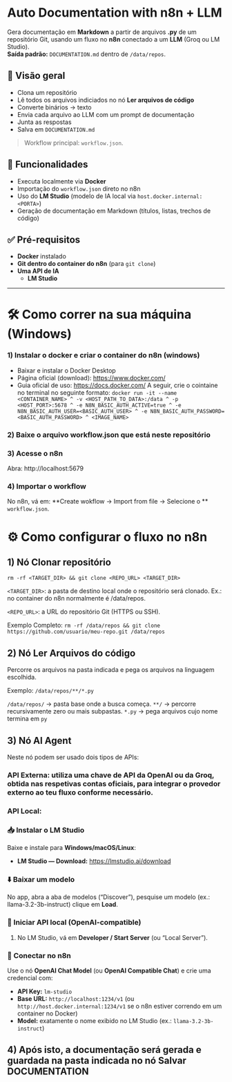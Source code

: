 # Auto Documentation with n8n + LLM

Gera documentação em **Markdown** a partir de arquivos **.py** de um repositório Git, usando um fluxo no **n8n** conectado a um **LLM** (Groq ou LM Studio).  
**Saída padrão:** `DOCUMENTATION.md` dentro de `/data/repos`.

## 📌 Visão geral
- Clona um repositório  
- Lê todos os arquivos indiciados no nó **Ler arquivos de código**
- Converte binários → texto  
- Envia cada arquivo ao LLM com um prompt de documentação  
- Junta as respostas  
- Salva em `DOCUMENTATION.md`  

> Workflow principal: `workflow.json`.

## 🔧 Funcionalidades
- Executa localmente via **Docker**
- Importação do `workflow.json` direto no n8n
- Uso do **LM Studio** (modelo de IA local via `host.docker.internal:<PORTA>`)
- Geração de documentação em Markdown (títulos, listas, trechos de código)

## ✅ Pré-requisitos
- **Docker** instalado
- **Git dentro do container do n8n** (para `git clone`)
- **Uma API de IA** 
  - **LM Studio** 
---

# 🛠️ Como correr na sua máquina (Windows)

### 1) Instalar o docker e criar o container do n8n (windows)
- Baixar e instalar o Docker Desktop
- Página oficial (download): https://www.docker.com/ 
- Guia oficial de uso: https://docs.docker.com/
A seguir, crie o cointaine no terminal no seguinte formato: 
`docker run -it --name <CONTAINER_NAME> ^
  -v <HOST_PATH_TO_DATA>:/data ^
  -p <HOST_PORT>:5678 ^
  -e N8N_BASIC_AUTH_ACTIVE=true ^
  -e N8N_BASIC_AUTH_USER=<BASIC_AUTH_USER> ^
  -e N8N_BASIC_AUTH_PASSWORD=<BASIC_AUTH_PASSWORD> ^
  <IMAGE_NAME>`

### 2) Baixe o arquivo **workflow.json** que está neste repositório

### 3) Acesse o n8n 

Abra: http://localhost:5679
  
### 4) Importar o workflow

No n8n, vá em: **Create wokflow → Import from file → Selecione o ** `workflow.json`.

# ⚙️ Como configurar o fluxo no n8n

## 1) Nó **Clonar repositório** 

`rm -rf <TARGET_DIR> && git clone <REPO_URL> <TARGET_DIR>`

`<TARGET_DIR>`: a pasta de destino local onde o repositório será clonado.
Ex.: no container do n8n normalmente é /data/repos.

`<REPO_URL>`: a URL do repositório Git (HTTPS ou SSH).

Exemplo Completo:
`rm -rf /data/repos && git clone https://github.com/usuario/meu-repo.git /data/repos`

## 2) Nó **Ler Arquivos do código**

Percorre os arquivos na pasta indicada e pega os arquivos na linguagem escolhida.

Exemplo:
`/data/repos/**/*.py`

`/data/repos/` → pasta base onde a busca começa.
`**/` → percorre recursivamente zero ou mais subpastas.
`*.py` → pega arquivos cujo nome termina em `py`

## 3) Nó **AI Agent**

Neste nó podem ser usado dois tipos de APIs:

### **API Externa**: utiliza uma chave de API da OpenAI ou da Groq, obtida nas respetivas contas oficiais, para integrar o provedor externo ao teu fluxo conforme necessário.
### **API Local**: 
### 📥 Instalar o LM Studio

Baixe e instale para **Windows/macOS/Linux**:
- **LM Studio — Download:** https://lmstudio.ai/download

### ⬇️ Baixar um modelo

No app, abra a aba de modelos (“Discover”), pesquise um modelo (ex.: llama-3.2-3b-instruct) clique em **Load**.  

### 🔌 Iniciar API local (OpenAI-compatible)

1. No LM Studio, vá em **Developer / Start Server** (ou “Local Server”).  

### 🔗 Conectar no n8n

Use o nó **OpenAI Chat Model** (ou **OpenAI Compatible Chat**) e crie uma credencial com:
- **API Key:** `lm-studio`
- **Base URL:** `http://localhost:1234/v1` (ou `http://host.docker.internal:1234/v1` se o n8n estiver correndo em um container no Docker)
- **Model:** exatamente o nome exibido no LM Studio (ex.: `llama-3.2-3b-instruct`)

## 4) Após isto, a documentação será gerada e guardada na pasta indicada no nó **Salvar DOCUMENTATION** 







